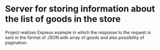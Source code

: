 # Server for storing information about the list of goods in the store
Project realizes Express example in which the response to the request is sent in the format of JSON with array of goods and also possibility of pagination.

